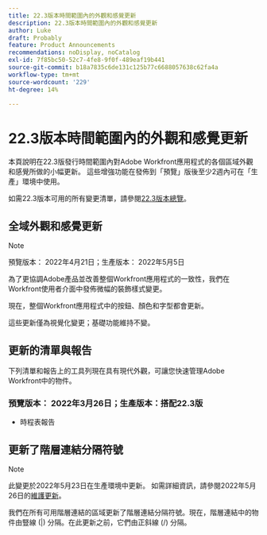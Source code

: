 ```yaml
---
title: 22.3版本時間範圍內的外觀和感覺更新
description: 22.3版本時間範圍內的外觀和感覺更新
author: Luke
draft: Probably
feature: Product Announcements
recommendations: noDisplay, noCatalog
exl-id: 7f85bc50-52c7-4fe8-9f0f-489eaf19b441
source-git-commit: b18a7835c6de131c125b77c6688057638c62fa4a
workflow-type: tm+mt
source-wordcount: '229'
ht-degree: 14%

---
```


# 22.3版本時間範圍內的外觀和感覺更新

本頁說明在22.3版發行時間範圍內對Adobe Workfront應用程式的各個區域外觀和感覺所做的小幅更新。 這些增強功能在發佈到「預覽」版後至少2週內可在「生產」環境中使用。

如需22.3版本可用的所有變更清單，請參閱[22.3版本總覽](../../../product-announcements/product-releases/22.3-release-activity/22-3-release-overview.md)。

## 全域外觀和感覺更新

>[!NOTE]
>
>預覽版本： 2022年4月21日；生產版本： 2022年5月5日

為了更協調Adobe產品並改善整個Workfront應用程式的一致性，我們在Workfront使用者介面中發佈微幅的裝飾樣式變更。

現在，整個Workfront應用程式中的按鈕、顏色和字型都會更新。

這些更新僅為視覺化變更；基礎功能維持不變。

## 更新的清單與報告

下列清單和報告上的工具列現在具有現代外觀，可讓您快速管理Adobe Workfront中的物件。

### 預覽版本： 2022年3月26日；生產版本：搭配22.3版

* 時程表報告

## 更新了階層連結分隔符號

>[!NOTE]
>
>此變更於2022年5月23日在生產環境中更新。 如需詳細資訊，請參閱2022年5月26日的[維護更新](https://experienceleague.adobe.com/en/docs/workfront/using/home)。

我們在所有可用階層連結的區域更新了階層連結分隔符號。現在，階層連結中的物件由豎線 (|) 分隔。在此更新之前，它們由正斜線 (/) 分隔。
